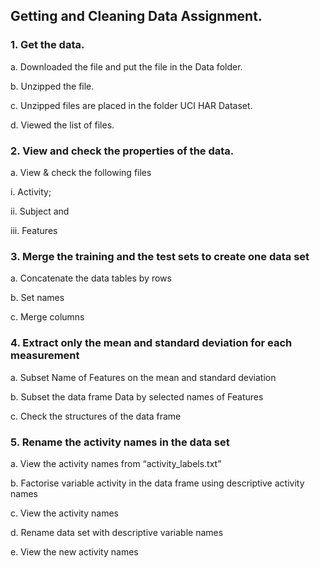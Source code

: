 ## Getting and Cleaning Data Assignment.

### 1. Get the data.
a. Downloaded the file and put the file in the Data folder.

b. Unzipped the file.

c. Unzipped files are placed in the folder UCI HAR Dataset.

d. Viewed the list of files.

### 2. View and check the properties of the data.

a. View & check the following files

i. Activity;

ii. Subject and

iii. Features

### 3. Merge the training and the test sets to create one data set

a. Concatenate the data tables by rows

b. Set names

c. Merge columns

### 4. Extract only the mean and standard deviation for each measurement

a. Subset Name of Features on the mean and standard deviation

b. Subset the data frame Data by selected names of Features

c. Check the structures of the data frame

### 5. Rename the activity names in the data set

a. View the activity names from “activity_labels.txt”

b. Factorise variable activity in the data frame using descriptive activity names

c. View the activity names

d. Rename data set with descriptive variable names

e. View the new activity names
